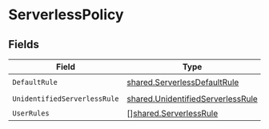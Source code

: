 # ServerlessPolicy


## Fields

| Field                                                                                  | Type                                                                                   | Required                                                                               | Description                                                                            |
| -------------------------------------------------------------------------------------- | -------------------------------------------------------------------------------------- | -------------------------------------------------------------------------------------- | -------------------------------------------------------------------------------------- |
| `DefaultRule`                                                                          | [shared.ServerlessDefaultRule](../../models/shared/serverlessdefaultrule.md)           | :heavy_check_mark:                                                                     | N/A                                                                                    |
| `UnidentifiedServerlessRule`                                                           | [shared.UnidentifiedServerlessRule](../../models/shared/unidentifiedserverlessrule.md) | :heavy_check_mark:                                                                     | N/A                                                                                    |
| `UserRules`                                                                            | [][shared.ServerlessRule](../../models/shared/serverlessrule.md)                       | :heavy_minus_sign:                                                                     | N/A                                                                                    |